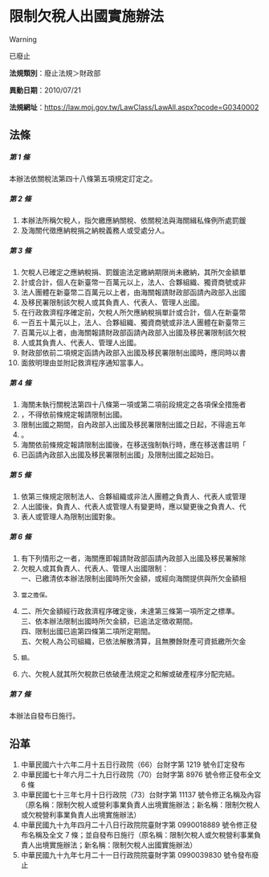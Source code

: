 # 限制欠稅人出國實施辦法


> [!WARNING]
> 已廢止


**法規類別**：廢止法規＞財政部

**異動日期**：2010/07/21  

**法規網址**：https://law.moj.gov.tw/LawClass/LawAll.aspx?pcode=G0340002



## 法條
##### 第 1 條
本辦法依關稅法第四十八條第五項規定訂定之。

##### 第 2 條
1. 本辦法所稱欠稅人，指欠繳應納關稅、依關稅法與海關緝私條例所處罰鍰
1. 及海關代徵應納稅捐之納稅義務人或受處分人。

##### 第 3 條
1. 欠稅人已確定之應納稅捐、罰鍰逾法定繳納期限尚未繳納，其所欠金額單
1. 計或合計，個人在新臺幣一百萬元以上，法人、合夥組織、獨資商號或非
1. 法人團體在新臺幣二百萬元以上者，由海關報請財政部函請內政部入出國
1. 及移民署限制該欠稅人或其負責人、代表人、管理人出國。
1. 在行政救濟程序確定前，欠稅人所欠應納稅捐單計或合計，個人在新臺幣
1. 一百五十萬元以上，法人、合夥組織、獨資商號或非法人團體在新臺幣三
1. 百萬元以上者，由海關報請財政部函請內政部入出國及移民署限制該欠稅
1. 人或其負責人、代表人、管理人出國。
1. 財政部依前二項規定函請內政部入出國及移民署限制出國時，應同時以書
1. 面敘明理由並附記救濟程序通知當事人。

##### 第 4 條
1. 海關未執行關稅法第四十八條第一項或第二項前段規定之各項保全措施者
1. ，不得依前條規定報請限制出國。
1. 限制出國之期間，自內政部入出國及移民署限制出國之日起，不得逾五年
1. 。
1. 海關依前條規定報請限制出國後，在移送強制執行時，應在移送書註明「
1. 已函請內政部入出國及移民署限制出國」及限制出國之起始日。

##### 第 5 條
1. 依第三條規定限制法人、合夥組織或非法人團體之負責人、代表人或管理
1. 人出國後，負責人、代表人或管理人有變更時，應以變更後之負責人、代
1. 表人或管理人為限制出國對象。

##### 第 6 條
1. 有下列情形之一者，海關應即報請財政部函請內政部入出國及移民署解除
1. 欠稅人或其負責人、代表人、管理人出國限制：  
一、已繳清依本辦法限制出國時所欠金額，或經向海關提供與所欠金額相
1.     當之擔保。
1. 二、所欠金額經行政救濟程序確定後，未達第三條第一項所定之標準。  
三、依本辦法限制出國時所欠金額，已逾法定徵收期間。  
四、限制出國已逾第四條第二項所定期間。  
五、欠稅人為公司組織，已依法解散清算，且無賸餘財產可資抵繳所欠金
1.     額。
1. 六、欠稅人就其所欠稅款已依破產法規定之和解或破產程序分配完結。

##### 第 7 條
本辦法自發布日施行。

## 沿革
1. 中華民國六十六年二月十五日行政院（66）台財字第 1219 號令訂定發布
1. 中華民國七十年六月二十九日行政院（70）台財字第 8976 號令修正發布全文 6  條
1. 中華民國七十三年七月十日行政院（73）台財字第 11137  號令修正名稱及內容（原名稱：限制欠稅人或營利事業負責人出境實施辦法；新名稱：限制欠稅人或欠稅營利事業負責人出境實施辦法）
1. 中華民國九十九年四月二十八日行政院院臺財字第 0990018889 號令修正發布名稱及全文 7  條；並自發布日施行（原名稱：限制欠稅人或欠稅營利事業負責人出境實施辦法；新名稱：限制欠稅人出國實施辦法）
1. 中華民國九十九年七月二十一日行政院院臺財字第 0990039830 號令發布廢止
